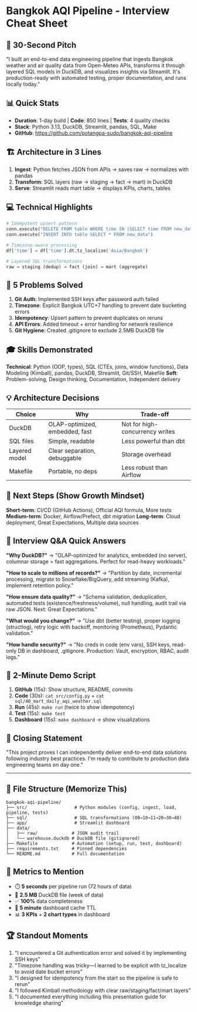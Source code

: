 # Bangkok AQI Pipeline - Interview Cheat Sheet

## 🎯 30-Second Pitch
"I built an end-to-end data engineering pipeline that ingests Bangkok weather and air quality data from Open-Meteo APIs, transforms it through layered SQL models in DuckDB, and visualizes insights via Streamlit. It's production-ready with automated testing, proper documentation, and runs locally today."

## 📊 Quick Stats
- **Duration**: 1-day build | **Code**: 850 lines | **Tests**: 4 quality checks
- **Stack**: Python 3.13, DuckDB, Streamlit, pandas, SQL, Make
- **GitHub**: https://github.com/potangpa-sudo/bangkok-aqi-pipeline

## 🏗️ Architecture in 3 Lines
1. **Ingest**: Python fetches JSON from APIs → saves raw → normalizes with pandas
2. **Transform**: SQL layers (raw → staging → fact → mart) in DuckDB
3. **Serve**: Streamlit reads mart table → displays KPIs, charts, tables

## 💻 Technical Highlights
```python
# Idempotent upsert pattern
conn.execute("DELETE FROM table WHERE time IN (SELECT time FROM new_data)")
conn.execute("INSERT INTO table SELECT * FROM new_data")

# Timezone-aware processing
df['time'] = df['time'].dt.tz_localize('Asia/Bangkok')

# Layered SQL transformations
raw → staging (dedup) → fact (join) → mart (aggregate)
```

## 🐛 5 Problems Solved
1. **Git Auth**: Implemented SSH keys after password auth failed
2. **Timezone**: Explicit Bangkok UTC+7 handling to prevent date bucketing errors
3. **Idempotency**: Upsert pattern to prevent duplicates on reruns
4. **API Errors**: Added timeout + error handling for network resilience
5. **Git Hygiene**: Created .gitignore to exclude 2.5MB DuckDB file

## 🎓 Skills Demonstrated
**Technical**: Python (OOP, types), SQL (CTEs, joins, window functions), Data Modeling (Kimball), pandas, DuckDB, Streamlit, Git/SSH, Makefile
**Soft**: Problem-solving, Design thinking, Documentation, Independent delivery

## 💡 Architecture Decisions
| Choice | Why | Trade-off |
|--------|-----|-----------|
| DuckDB | OLAP-optimized, embedded, fast | Not for high-concurrency writes |
| SQL files | Simple, readable | Less powerful than dbt |
| Layered model | Clear separation, debuggable | Storage overhead |
| Makefile | Portable, no deps | Less robust than Airflow |

## 🚀 Next Steps (Show Growth Mindset)
**Short-term**: CI/CD (GitHub Actions), Official AQI formula, More tests
**Medium-term**: Docker, Airflow/Prefect, dbt migration
**Long-term**: Cloud deployment, Great Expectations, Multiple data sources

## 💬 Interview Q&A Quick Answers

**"Why DuckDB?"**
→ "OLAP-optimized for analytics, embedded (no server), columnar storage = fast aggregations. Perfect for read-heavy workloads."

**"How to scale to millions of records?"**
→ "Partition by date, incremental processing, migrate to Snowflake/BigQuery, add streaming (Kafka), implement retention policy."

**"How ensure data quality?"**
→ "Schema validation, deduplication, automated tests (existence/freshness/volume), null handling, audit trail via raw JSON. Next: Great Expectations."

**"What would you change?"**
→ "Use dbt (better testing), proper logging (structlog), retry logic with backoff, monitoring (Prometheus), Pydantic validation."

**"How handle security?"**
→ "No creds in code (env vars), SSH keys, read-only DB in dashboard, .gitignore. Production: Vault, encryption, RBAC, audit logs."

## 📸 2-Minute Demo Script
1. **GitHub** (15s): Show structure, README, commits
2. **Code** (30s): `cat src/config.py` + `cat sql/40_mart_daily_aqi_weather.sql`
3. **Run** (45s): `make run` (twice to show idempotency)
4. **Test** (15s): `make test`
5. **Dashboard** (15s): `make dashboard` → show visualizations

## 🎯 Closing Statement
"This project proves I can independently deliver end-to-end data solutions following industry best practices. I'm ready to contribute to production data engineering teams on day one."

---

## 📂 File Structure (Memorize This)
```
bangkok-aqi-pipeline/
├── src/                  # Python modules (config, ingest, load, pipeline, tests)
├── sql/                  # SQL transformations (00→10→11→20→30→40)
├── app/                  # Streamlit dashboard
├── data/
│   ├── raw/             # JSON audit trail
│   └── warehouse.duckdb # DuckDB file (gitignored)
├── Makefile             # Automation (setup, run, test, dashboard)
├── requirements.txt     # Pinned dependencies
└── README.md            # Full documentation
```

## 🔢 Metrics to Mention
- ⏱️ **5 seconds** per pipeline run (72 hours of data)
- 💾 **2.5 MB** DuckDB file (week of data)
- ✅ **100%** data completeness
- 🔄 **5 minute** dashboard cache TTL
- 📊 **3 KPIs** + **2 chart types** in dashboard

## 🏆 Standout Moments
1. "I encountered a Git authentication error and solved it by implementing SSH keys"
2. "Timezone handling was tricky—I learned to be explicit with tz_localize to avoid date bucket errors"
3. "I designed for idempotency from the start so the pipeline is safe to rerun"
4. "I followed Kimball methodology with clear raw/staging/fact/mart layers"
5. "I documented everything including this presentation guide for knowledge sharing"
